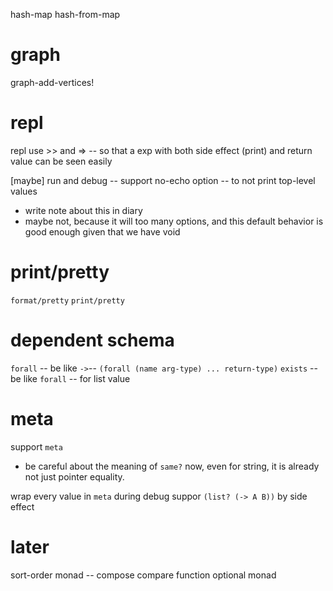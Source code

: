 hash-map
hash-from-map

# graph

graph-add-vertices!

# repl

repl use >> and => -- so that a exp with both side effect (print) and return value can be seen easily

[maybe] run and debug -- support no-echo option -- to not print top-level values

- write note about this in diary
- maybe not, because it will too many options, and this default behavior is good enough given that we have void

# print/pretty

`format/pretty`
`print/pretty`

# dependent schema

`forall` -- be like `->`-- `(forall (name arg-type) ... return-type)`
`exists` -- be like `forall` -- for list value

# meta

support `meta`

- be careful about the meaning of `same?` now,
  even for string, it is already not just pointer equality.

wrap every value in `meta` during debug
suppor `(list? (-> A B))` by side effect

# later

sort-order monad -- compose compare function
optional monad
